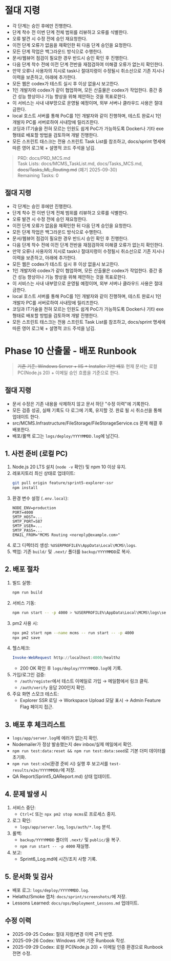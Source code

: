 # 절대 지령
- 각 단계는 승인 후에만 진행한다.
- 단계 착수 전 이번 단계 전체 범위를 리뷰하고 오류를 식별한다.
- 오류 발견 시 수정 전에 승인 재요청한다.
- 이전 단계 오류가 없음을 재확인한 뒤 다음 단계 승인을 요청한다.
- 모든 단계 작업은 백그라운드 방식으로 수행한다.
- 문서/웹뷰어 점검이 필요한 경우 반드시 승인 확인 후 진행한다.
- 다음 단계 착수 전에 이전 단계 전반을 재점검하여 미해결 오류가 없는지 확인한다.
- 만약 오류나 사용자의 지시로 task나 절대지령이 수정될시 취소선으로 기존 지시나 이력을 보존하고, 아래에 추가한다.
- 모든 웹은 codex가 테스트 실시 후 이상 없을시 보고한다.
- 1인 개발자와 codex가 같이 협업하며, 모든 산출물은 codex가 작업한다. 중간 중간 성능 향상이나 기능 향상을 위해 제안하는 것을 목표로한다.
- 이 서비스는 사내 내부망으로 운영될 예정이며, 외부 서버나 클라우드 사용은 절대 금한다.
- local 호스트 서버를 통해 PoC를 1인 개발자와 같이 진행하며, 테스트 완료시 1인 개발자 PC를 서버로하여 사내망에 릴리즈한다.
- 코딩과 IT기술을 전혀 모르는 인원도 쉽게 PoC가 가능하도록 Docker나 기타 exe 형태로 배포할 방법을 검토하며 개발 진행한다.
- 모든 스프린트 태스크는 전용 스프린트 Task List를 참조하고, docs/sprint 명세에 따른 영어 로그북 + 설명적 코드 주석을 남김.

> PRD: docs/PRD_MCS.md  
> Task Lists: docs/MCMS_TaskList.md, docs/Tasks_MCS.md, ~~docs/Tasks_ML_Routing.md~~ (폐기 2025-09-30)  
> Remaining Tasks: 0

## 절대 지령
- 각 단계는 승인 후에만 진행한다.
- 단계 착수 전 이번 단계 전체 범위를 리뷰하고 오류를 식별한다.
- 오류 발견 시 수정 전에 승인 재요청한다.
- 이전 단계 오류가 없음을 재확인한 뒤 다음 단계 승인을 요청한다.
- 모든 단계 작업은 백그라운드 방식으로 수행한다.
- 문서/웹뷰어 점검이 필요한 경우 반드시 승인 확인 후 진행한다.
- 다음 단계 착수 전에 이전 단계 전반을 재점검하여 미해결 오류가 없는지 확인한다.
- 만약 오류나 사용자의 지시로 task나 절대지령이 수정될시 취소선으로 기존 지시나 이력을 보존하고, 아래에 추가한다.
- 모든 웹은 codex가 테스트 실시 후 이상 없을시 보고한다.
- 1인 개발자와 codex가 같이 협업하며, 모든 산출물은 codex가 작업한다. 중간 중간 성능 향상이나 기능 향상을 위해 제안하는 것을 목표로한다.
- 이 서비스는 사내 내부망으로 운영될 예정이며, 외부 서버나 클라우드 사용은 절대 금한다.
- local 호스트 서버를 통해 PoC를 1인 개발자와 같이 진행하며, 테스트 완료시 1인 개발자 PC를 서버로하여 사내망에 릴리즈한다.
- 코딩과 IT기술을 전혀 모르는 인원도 쉽게 PoC가 가능하도록 Docker나 기타 exe 형태로 배포할 방법을 검토하며 개발 진행한다.
- 모든 스프린트 태스크는 전용 스프린트 Task List를 참조하고, docs/sprint 명세에 따른 영어 로그북 + 설명적 코드 주석을 남김.
# Phase 10 산출물 - 배포 Runbook

> ~~기존 기준: Windows Server + IIS + Installer 기반 배포~~
> 현재 문서는 로컬 PC(Node.js 20) + 이메일 승인 흐름을 기준으로 한다.
## 절대 지령
- 문서 수정은 기존 내용을 삭제하지 않고 문서 하단 "수정 이력"에 기록한다.
- 모든 검증 성공, 실패 기록도 다 로그에 기록, 유지할 것. 완료 될 시 취소선을 통해 업데이트 한다.
- src/MCMS.Infrastructure/FileStorage/FileStorageService.cs 문제 해결 후 배포한다.
- 배포/롤백 로그는 `logs/deploy/YYYYMMDD.log`에 남긴다.

## 1. 사전 준비 (로컬 PC)
1. Node.js 20 LTS 설치 (`node -v` 확인) 및 npm 10 이상 유지.
2. 레포지토리 최신 상태로 업데이트:
   ```bash
   git pull origin feature/sprint5-explorer-ssr
   npm install
   ```
3. 환경 변수 설정 (`.env.local`):
   ```dotenv
   NODE_ENV=production
   PORT=4000
   SMTP_HOST=...
   SMTP_PORT=587
   SMTP_USER=...
   SMTP_PASS=...
   EMAIL_FROM="MCMS Routing <noreply@example.com>"
   ```
4. 로그 디렉터리 생성: `%USERPROFILE%\AppData\Local\MCMS\logs`.
5. 백업: 기존 `build/` 및 `.next/` 폴더를 `backup/YYYYMMDD`로 복사.

## 2. 배포 절차
1. 빌드 실행:
   ```bash
   npm run build
   ```
2. 서비스 기동:
   ```bash
   npm run start -- -p 4000 > %USERPROFILE%\AppData\Local\MCMS\logs\server.log 2>&1
   ```
3. pm2 사용 시:
   ```bash
   npx pm2 start npm --name mcms -- run start -- -p 4000
   npx pm2 save
   ```
4. 헬스체크:
   ```powershell
   Invoke-WebRequest http://localhost:4000/healthz
   ```
   - 200 OK 확인 후 `logs/deploy/YYYYMMDD.log`에 기록.
5. 가입/로그인 검증:
   - `/auth/register`에서 테스트 이메일로 가입 → 메일함에서 링크 클릭.
   - `/auth/verify` 응답 200인지 확인.
6. 주요 화면 스모크 테스트:
   - Explorer SSR 로딩 → Workspace Upload 모달 표시 → Admin Feature Flag 페이지 접근.

## 3. 배포 후 체크리스트
- `logs/app/server.log`에 에러가 없는지 확인.
- Nodemailer가 정상 발송했는지 dev inbox/실제 메일에서 확인.
- `npm run test:data:reset && npm run test:data:seed`로 기본 더미 데이터를 초기화.
- `npm run test:e2e`(환경 준비 시) 실행 후 보고서를 `test-results/e2e/YYYYMMDD/`에 저장.
- QA Report(Sprint5_QAReport.md) 상태 업데이트.

## 4. 문제 발생 시
1. 서비스 중단:
   - `Ctrl+C` 또는 `npx pm2 stop mcms`로 프로세스 중지.
2. 로그 확인:
   - `logs/app/server.log`, `logs/auth/*.log` 분석.
3. 롤백:
   - `backup/YYYYMMDD` 폴더의 `.next/` 및 `public/`을 복구.
   - `npm run start -- -p 4000` 재실행.
4. 보고:
   - Sprint6_Log.md에 시간/조치 사항 기록.

## 5. 문서화 및 감사
- 배포 로그: `logs/deploy/YYYYMMDD.log`.
- Helathz/Smoke 캡처: `docs/sprint/screenshots/`에 저장.
- Lessons Learned: `docs/ops/Deployment_Lessons.md` 업데이트.

## 수정 이력
- 2025-09-25 Codex: 절대 지령/변경 이력 규칙 반영.
- 2025-09-26 Codex: Windows 서버 기준 Runbook 작성.
- 2025-09-29 Codex: 로컬 PC(Node.js 20) + 이메일 인증 환경으로 Runbook 전면 수정.

